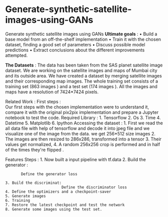 # Generate-synthetic-satellite-images-using-GANs

Generate synthetic satellite images using GANs
**Ultimate goals** :
•	Build a base model from an off-the-shelf implementation
•	Train it with the chosen dataset, finding a good set of parameters
•	Discuss possible model predictions 
•	Extract conclusions about the different improvements attempted.

**The Datasets** : 
The data has been taken from the SAS planet satellite image dataset. We are working on the satellite images and maps of Mumbai city and its outside area. We have created a dataset by merging satellite images and their corresponding map images. The whole training set consists of a training set (863 images ) and a test set (174 images ). 
All the images and maps have a resolution of 7424*7424 pixels.




Related Work :
First steps :  
Our first steps with the chosen implementation were to understand it, compare it with the original pix2pix implementation and prepare a Jupyter notebook to test the code.
 Required Library :
    1. Tensorflow 
    2. Os 
    3. Time 
    4. Datetime 
    5. Matplotlib
    6. Ipython 
Accessing the dataset :
    1. First we read the all data file with help of tensorflow and decode it into jpeg file and we visualize one of the image from the data. we get 256*512 size images
    2. The images are then resized to 286x286, transformed into a tensor
    3. Their values get normalized, 
    4. A random 256x256 crop is performed and in half of the times they're flipped . 



Features Steps :
    1. Now built a input pipeline with tf.data
    2. Build the generator :

           Define the generator loss 

    3. Build the discriminat: 
                             Define the discriminator loss 
    4. Define the optimizers and a checkpoint-saver 
    5. Generate images 
    6. Training 
    7. Restore the latest checkpoint and test the network 
    8. Generate some images using the test set. 






